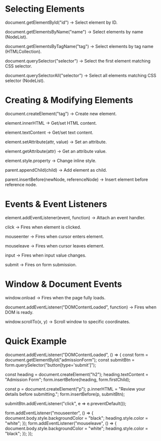 # Selecting Elements

document.getElementById("id") → Select element by ID.

document.getElementsByName("name") → Select elements by name (NodeList).

document.getElementsByTagName("tag") → Select elements by tag name (HTMLCollection).

document.querySelector("selector") → Select the first element matching CSS selector.

document.querySelectorAll("selector") → Select all elements matching CSS selector (NodeList).

# Creating & Modifying Elements

document.createElement("tag") → Create new element.

element.innerHTML → Get/set HTML content.

element.textContent → Get/set text content.

element.setAttribute(attr, value) → Set an attribute.

element.getAttribute(attr) → Get an attribute value.

element.style.property → Change inline style.

parent.appendChild(child) → Add element as child.

parent.insertBefore(newNode, referenceNode) → Insert element before reference node.

# Events & Event Listeners

element.addEventListener(event, function) → Attach an event handler.

click → Fires when element is clicked.

mouseenter → Fires when cursor enters element.

mouseleave → Fires when cursor leaves element.

input → Fires when input value changes.

submit → Fires on form submission.

# Window & Document Events

window.onload → Fires when the page fully loads.

document.addEventListener("DOMContentLoaded", function) → Fires when DOM is ready.

window.scrollTo(x, y) → Scroll window to specific coordinates.

# Quick Example
document.addEventListener("DOMContentLoaded", () => {
  const form = document.getElementById("admissionForm");
  const submitBtn = form.querySelector("button[type='submit']");

  const heading = document.createElement("h2");
  heading.textContent = "Admission Form";
  form.insertBefore(heading, form.firstChild);

  const p = document.createElement("p");
  p.innerHTML = "Review your details before submitting.";
  form.insertBefore(p, submitBtn);

  submitBtn.addEventListener("click", e => e.preventDefault());

  form.addEventListener("mouseenter", () => {
    document.body.style.backgroundColor = "black";
    heading.style.color = "white";
  });
  form.addEventListener("mouseleave", () => {
    document.body.style.backgroundColor = "white";
    heading.style.color = "black";
  });
});